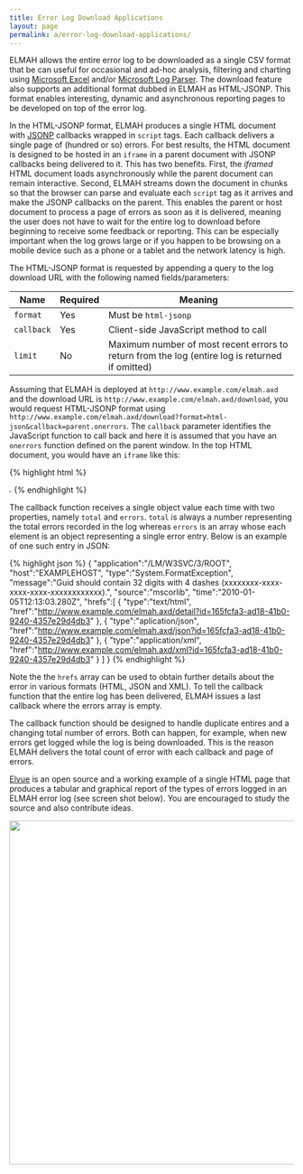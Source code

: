 ```yaml
---
title: Error Log Download Applications
layout: page
permalink: a/error-log-download-applications/
---
```


ELMAH allows the entire error log to be downloaded as a single CSV format that be can useful for occasional and ad-hoc analysis, filtering and charting using [Microsoft Excel](http://www.microsoft.com/excel/) and/or [Microsoft Log Parser](http://www.microsoft.com/technet/scriptcenter/tools/logparser/default.mspx). The download feature also supports an additional format dubbed in ELMAH as HTML-JSONP. This format enables interesting, dynamic and asynchronous reporting pages to be developed on top of the error log.

In the HTML-JSONP format, ELMAH produces a single HTML document with [JSONP](http://en.wikipedia.org/wiki/JSONP) callbacks wrapped in `script` tags. Each callback delivers a single page of (hundred or so) errors. For best results, the HTML document is designed to be hosted in an `iframe` in a parent document with JSONP callbacks being delivered to it. This has two benefits. First, the _iframed_ HTML document loads asynchronously while the parent document can remain interactive. Second, ELMAH streams down the document in chunks so that the browser can parse and evaluate each `script` tag as it arrives and make the JSONP callbacks on the parent. This enables the parent or host document to process a page of errors as soon as it is delivered, meaning the user does not have to wait for the entire log to download before beginning to receive some feedback or reporting. This can be especially important when the log grows large or if you happen to be browsing on a mobile device such as a phone or a tablet and the network latency is high.

The HTML-JSONP format is requested by appending a query to the log download URL with the following named fields/parameters:

| Name       | Required | Meaning |
|------------|----------|---------|
| `format`   | Yes      | Must be `html-jsonp` |
| `callback` | Yes      | Client-side JavaScript method to call |
| `limit`    | No       | Maximum number of most recent errors to return from the log (entire log is returned if omitted) |

Assuming that ELMAH is deployed at `http://www.example.com/elmah.axd` and the download URL is `http://www.example.com/elmah.axd/download`, you would request HTML-JSONP format using `http://www.example.com/elmah.axd/download?format=html-json&callback=parent.onerrors`. The `callback` parameter identifies the JavaScript function to call back and here it is assumed that you have an `onerrors` function defined on the parent window. In the top HTML document, you would have an `iframe` like this:

{% highlight html %}
<iframe width="0" height="0"
        src="http://www.example.com/elmah.axd/download?format=html-json&callback=parent.onerrors"></iframe>
{% endhighlight %}

The callback function receives a single object value each time with two properties, namely `total` and `errors`. `total` is always a number representing the total errors recorded in the log whereas `errors` is an array whose each element is an object representing a single error entry. Below is an example of one such entry in JSON:

{% highlight json %}
{
  "application":"/LM/W3SVC/3/ROOT",
  "host":"EXAMPLEHOST",
  "type":"System.FormatException",
  "message":"Guid should contain 32 digits with 4 dashes (xxxxxxxx-xxxx-xxxx-xxxx-xxxxxxxxxxxx).",
  "source":"mscorlib",
  "time":"2010-01-05T12:13:03.280Z",
  "hrefs":[
    {
      "type":"text/html",
      "href":"http://www.example.com/elmah.axd/detail?id=165fcfa3-ad18-41b0-9240-4357e29d4db3"
    },
    {
      "type":"aplication/json",
      "href":"http://www.example.com/elmah.axd/json?id=165fcfa3-ad18-41b0-9240-4357e29d4db3"
    },
    {
      "type":"application/xml",
      "href":"http://www.example.com/elmah.axd/xml?id=165fcfa3-ad18-41b0-9240-4357e29d4db3"
    }
  ]
}
{% endhighlight %}

Note the the `hrefs` array can be used to obtain further details about the error in various formats (HTML, JSON and XML). To tell the callback function that the entire log has been delivered, ELMAH issues a last callback where the errors array is empty.

The callback function should be designed to handle duplicate entires and a changing total number of errors. Both can happen, for example, when new errors get logged while the log is being downloaded. This is the reason ELMAH delivers the total count of error with each callback and page of errors.

[Elvue](https://bitbucket.org/raboof/elvue) is an open source and a working example of a single HTML page that produces a tabular and graphical report of the types of errors logged in an ELMAH error log (see screen shot below). You are encouraged to study the source and also contribute ideas.

<img width='800' height='609' src='http://wiki.elmah.googlecode.com/hg/elvue.png' />